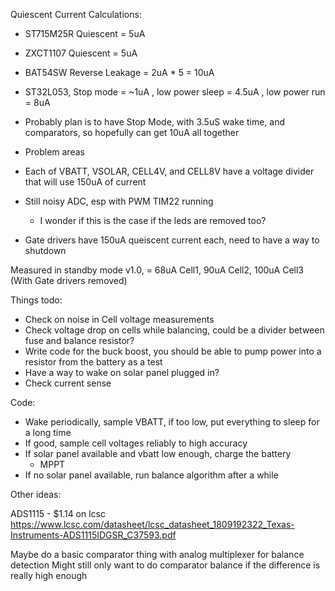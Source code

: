 Quiescent Current Calculations:
 - ST715M25R Quiescent = 5uA
 - ZXCT1107 Quiescent = 5uA
 - BAT54SW Reverse Leakage = 2uA * 5 = 10uA
 - ST32L053, Stop mode = ~1uA
	   , low power sleep = 4.5uA
	   , low power run = 8uA

 - Probably plan is to have Stop Mode, with 3.5uS wake time, and comparators, so hopefully can get 10uA all together

 - Problem areas
  - Each of VBATT, VSOLAR, CELL4V, and CELL8V have a voltage divider that will use 150uA of current
  - Still noisy ADC, esp with PWM TIM22 running
    - I wonder if this is the case if the leds are removed too?
  - Gate drivers have 150uA queiscent current each, need to have a way to shutdown


Measured in standby mode v1.0, = 68uA Cell1, 90uA Cell2, 100uA Cell3
(With Gate drivers removed)


Things todo:
 - Check on noise in Cell voltage measurements
 - Check voltage drop on cells while balancing, could be a divider between fuse and balance resistor?
 - Write code for the buck boost, you should be able to pump power into a resistor from the battery as a test
 - Have a way to wake on solar panel plugged in?
 - Check current sense

Code:
 - Wake periodically, sample VBATT, if too low, put everything to sleep for a long time
 - If good, sample cell voltages reliably to high accuracy
 - If solar panel available and vbatt low enough, charge the battery
    - MPPT
 - If no solar panel available, run balance algorithm after a while

Other ideas:

ADS1115 - $1.14 on lcsc
https://www.lcsc.com/datasheet/lcsc_datasheet_1809192322_Texas-Instruments-ADS1115IDGSR_C37593.pdf

Maybe do a basic comparator thing with analog multiplexer for balance detection
Might still only want to do comparator balance if the difference is really high enough
